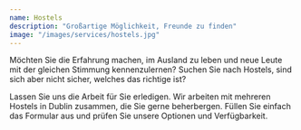 ```yaml
---
name: Hostels
description: "Großartige Möglichkeit, Freunde zu finden"
image: "/images/services/hostels.jpg"
---
```


Möchten Sie die Erfahrung machen, im Ausland zu leben und neue Leute mit der gleichen Stimmung kennenzulernen?
Suchen Sie nach Hostels, sind sich aber nicht sicher, welches das richtige ist?

Lassen Sie uns die Arbeit für Sie erledigen. Wir arbeiten mit mehreren Hostels in Dublin zusammen, die Sie gerne beherbergen. Füllen Sie einfach das Formular aus und prüfen Sie unsere Optionen und Verfügbarkeit.
